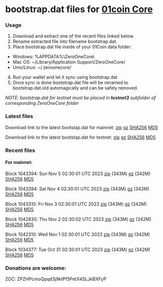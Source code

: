 # bootstrap.dat files for [01coin Core](https://01coin.io)

### Usage

1. Download and extract one of the recent files linked below.
2. Rename extracted file into filename bootstrap.dat.
3. Place bootstrap.dat file inside of your 01Coin data folder:
 - Windows: %APPDATA%\ZeroOneCore\
 - Mac OS: ~/Library/Application Support/ZeroOneCore/
 - Unix/Linux: ~/.zeroonecore/
4. Run your wallet and let it sync using bootstrap.dat
5. Once sync is done bootstrap.dat file will be renamed to bootstrap.dat.old automagically and can be safely removed.

_NOTE: bootstrap.dat for testnet must be placed in **testnet3** subfolder of corresponding ZeroOneCore folder_

### Latest files
Download link to the latest bootstap.dat for mainnet: [zip](https://files.01coin.io/mainnet/bootstrap.dat.zip) [gz](https://files.01coin.io/mainnet/bootstrap.dat.tar.gz) [SHA256](https://files.01coin.io/mainnet/sha256.txt) [MD5](https://files.01coin.io/mainnet/md5.txt)

Download link to the latest bootstap.dat for testnet: [zip](https://files.01coin.io/testnet/bootstrap.dat.zip) [gz](https://files.01coin.io/testnet/bootstrap.dat.tar.gz) [SHA256](https://files.01coin.io/testnet/sha256.txt) [MD5](https://files.01coin.io/testnet/md5.txt)

### Recent files

#### For mainnet:

Block 1043394: Sun Nov  5 02:30:01 UTC 2023 [zip](https://files.01coin.io/mainnet/2023-11-05/bootstrap.dat.zip) (343M) [gz](https://files.01coin.io/mainnet/2023-11-05/bootstrap.dat.tar.gz) (342M) [SHA256](https://files.01coin.io/mainnet/2023-11-05/sha256.txt) [MD5](https://files.01coin.io/mainnet/2023-11-05/md5.txt)

Block 1043394: Sat Nov  4 02:30:01 UTC 2023 [zip](https://files.01coin.io/mainnet/2023-11-04/bootstrap.dat.zip) (343M) [gz](https://files.01coin.io/mainnet/2023-11-04/bootstrap.dat.tar.gz) (342M) [SHA256](https://files.01coin.io/mainnet/2023-11-04/sha256.txt) [MD5](https://files.01coin.io/mainnet/2023-11-04/md5.txt)

Block 1043310: Fri Nov  3 02:30:01 UTC 2023 [zip](https://files.01coin.io/mainnet/2023-11-03/bootstrap.dat.zip) (343M) [gz](https://files.01coin.io/mainnet/2023-11-03/bootstrap.dat.tar.gz) (342M) [SHA256](https://files.01coin.io/mainnet/2023-11-03/sha256.txt) [MD5](https://files.01coin.io/mainnet/2023-11-03/md5.txt)

Block 1042830: Thu Nov  2 02:30:02 UTC 2023 [zip](https://files.01coin.io/mainnet/2023-11-02/bootstrap.dat.zip) (343M) [gz](https://files.01coin.io/mainnet/2023-11-02/bootstrap.dat.tar.gz) (342M) [SHA256](https://files.01coin.io/mainnet/2023-11-02/sha256.txt) [MD5](https://files.01coin.io/mainnet/2023-11-02/md5.txt)

Block 1042310: Wed Nov  1 02:30:01 UTC 2023 [zip](https://files.01coin.io/mainnet/2023-11-01/bootstrap.dat.zip) (343M) [gz](https://files.01coin.io/mainnet/2023-11-01/bootstrap.dat.tar.gz) (342M) [SHA256](https://files.01coin.io/mainnet/2023-11-01/sha256.txt) [MD5](https://files.01coin.io/mainnet/2023-11-01/md5.txt)

Block 1034377: Tue Oct 31 02:30:01 UTC 2023 [zip](https://files.01coin.io/mainnet/2023-10-31/bootstrap.dat.zip) (343M) [gz](https://files.01coin.io/mainnet/2023-10-31/bootstrap.dat.tar.gz) (342M) [SHA256](https://files.01coin.io/mainnet/2023-10-31/sha256.txt) [MD5](https://files.01coin.io/mainnet/2023-10-31/md5.txt)


### Donations are welcome:

ZOC: ZPZHPcmoQpqd3j9ktPf5PetX4SLJkBXFyP
